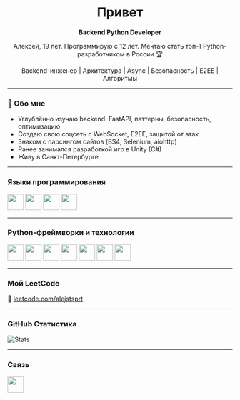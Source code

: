 <h1 align="center">Привет</h1>

<p align="center"><strong>Backend Python Developer</strong></p>
<p align="center">Алексей, 19 лет. Программирую с 12 лет. Мечтаю стать топ-1 Python-разработчиком в России 🏆</p>
<p align="center">Backend-инженер | Архитектура | Async | Безопасность | E2EE | Алгоритмы</p>

---

### 📍 Обо мне

- Углублённо изучаю backend: FastAPI, паттерны, безопасность, оптимизацию
- Создаю свою соцсеть с WebSocket, E2EE, защитой от атак
- Знаком с парсингом сайтов (BS4, Selenium, aiohttp)
- Ранее занимался разработкой игр в Unity (C#)
- Живу в Санкт-Петербурге

---

### Языки программирования

<p>
  <img src="https://raw.githubusercontent.com/danielcranney/readme-generator/main/public/icons/skills/python-colored.svg" width="36" />
  <img src="https://raw.githubusercontent.com/danielcranney/readme-generator/main/public/icons/skills/cplusplus-colored.svg" width="36" />
  <img src="https://raw.githubusercontent.com/danielcranney/readme-generator/main/public/icons/skills/csharp-colored.svg" width="36" />
  <img src="https://raw.githubusercontent.com/danielcranney/readme-generator/main/public/icons/skills/html5-colored.svg" width="36" />
</p>

---

### Python-фреймворки и технологии

<p>
  <img src="https://raw.githubusercontent.com/danielcranney/readme-generator/main/public/icons/skills/fastapi-colored.svg" width="36" />
  <img src="https://raw.githubusercontent.com/danielcranney/readme-generator/main/public/icons/skills/django-colored.svg" width="36" />
  <img src="https://cdn.jsdelivr.net/gh/devicons/devicon/icons/flask/flask-original.svg" width="36" />
  <img src="https://raw.githubusercontent.com/danielcranney/readme-generator/main/public/icons/skills/postgresql-colored.svg" width="36" />
  <img src="https://cdn.jsdelivr.net/gh/devicons/devicon/icons/sqlalchemy/sqlalchemy-original.svg" width="36" />
  <img src="https://cdn.jsdelivr.net/gh/devicons/devicon/icons/docker/docker-original.svg" width="36" />
  <img src="https://cdn.jsdelivr.net/gh/devicons/devicon/icons/git/git-original.svg" width="36" />
</p>

---

### Мой LeetCode

<p>
  🔗 <a href="https://leetcode.com/alejstsprt/" target="_blank">leetcode.com/alejstsprt</a>
</p>

---

### GitHub Статистика

<p align="left">
  <img src="https://github-readme-stats.vercel.app/api?username=alejstsprt&show_icons=true&count_private=true&hide_border=true&theme=dark&title_color=00e5ff&icon_color=00e5ff&text_color=ffffff&bg_color=1c1917" alt="Stats" />
</p>

---

### Связь

<p align="left">
  <a href="https://github.com/alejstsprt" target="_blank">
    <img src="https://raw.githubusercontent.com/danielcranney/readme-generator/main/public/icons/socials/github.svg" width="36" />
  </a>
</p>